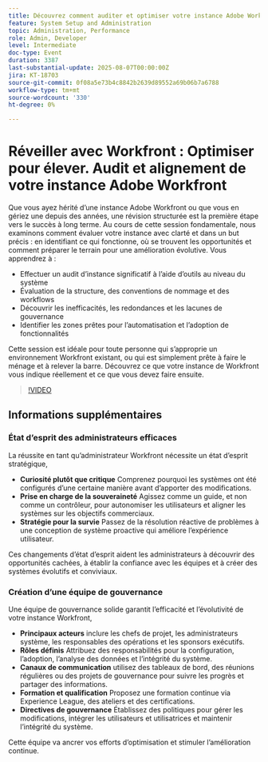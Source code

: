 ```yaml
---
title: Découvrez comment auditer et optimiser votre instance Adobe Workfront en identifiant les inefficacités, en améliorant la structure et en préparant le terrain pour une réussite évolutive.
feature: System Setup and Administration
topic: Administration, Performance
role: Admin, Developer
level: Intermediate
doc-type: Event
duration: 3387
last-substantial-update: 2025-08-07T00:00:00Z
jira: KT-18703
source-git-commit: 0f08a5e73b4c8842b2639d89552a69b06b7a6788
workflow-type: tm+mt
source-wordcount: '330'
ht-degree: 0%

---
```



# Réveiller avec Workfront : Optimiser pour élever. Audit et alignement de votre instance Adobe Workfront

Que vous ayez hérité d’une instance Adobe Workfront ou que vous en gériez une depuis des années, une révision structurée est la première étape vers le succès à long terme. Au cours de cette session fondamentale, nous examinons comment évaluer votre instance avec clarté et dans un but précis : en identifiant ce qui fonctionne, où se trouvent les opportunités et comment préparer le terrain pour une amélioration évolutive. Vous apprendrez à :

* Effectuer un audit d’instance significatif à l’aide d’outils au niveau du système
* Évaluation de la structure, des conventions de nommage et des workflows
* Découvrir les inefficacités, les redondances et les lacunes de gouvernance
* Identifier les zones prêtes pour l’automatisation et l’adoption de fonctionnalités

Cette session est idéale pour toute personne qui s’approprie un environnement Workfront existant, ou qui est simplement prête à faire le ménage et à relever la barre. Découvrez ce que votre instance de Workfront vous indique réellement et ce que vous devez faire ensuite.

>[!VIDEO](https://video.tv.adobe.com/v/3470621/?learn=on&enablevpops)

## Informations supplémentaires

### État d’esprit des administrateurs efficaces

La réussite en tant qu’administrateur Workfront nécessite un état d’esprit stratégique,

* **Curiosité plutôt que critique** Comprenez pourquoi les systèmes ont été configurés d’une certaine manière avant d’apporter des modifications.
* **Prise en charge de la souveraineté** Agissez comme un guide, et non comme un contrôleur, pour autonomiser les utilisateurs et aligner les systèmes sur les objectifs commerciaux.
* **Stratégie pour la survie** Passez de la résolution réactive de problèmes à une conception de système proactive qui améliore l’expérience utilisateur.

Ces changements d’état d’esprit aident les administrateurs à découvrir des opportunités cachées, à établir la confiance avec les équipes et à créer des systèmes évolutifs et conviviaux.

### Création d’une équipe de gouvernance

Une équipe de gouvernance solide garantit l’efficacité et l’évolutivité de votre instance Workfront,

* **Principaux acteurs** inclure les chefs de projet, les administrateurs système, les responsables des opérations et les sponsors exécutifs.
* **Rôles définis** Attribuez des responsabilités pour la configuration, l’adoption, l’analyse des données et l’intégrité du système.
* **Canaux de communication** utilisez des tableaux de bord, des réunions régulières ou des projets de gouvernance pour suivre les progrès et partager des informations.
* **Formation et qualification** Proposez une formation continue via Experience League, des ateliers et des certifications.
* **Directives de gouvernance** Établissez des politiques pour gérer les modifications, intégrer les utilisateurs et utilisatrices et maintenir l’intégrité du système.

Cette équipe va ancrer vos efforts d’optimisation et stimuler l’amélioration continue.
